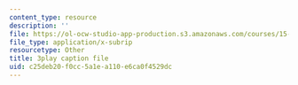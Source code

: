 ```yaml
---
content_type: resource
description: ''
file: https://ol-ocw-studio-app-production.s3.amazonaws.com/courses/15-071-the-analytics-edge-spring-2017/c25deb20f0cc5a1ea110e6ca0f4529dc_ag7TLcT7VPQ.vtt
file_type: application/x-subrip
resourcetype: Other
title: 3play caption file
uid: c25deb20-f0cc-5a1e-a110-e6ca0f4529dc
---
```

